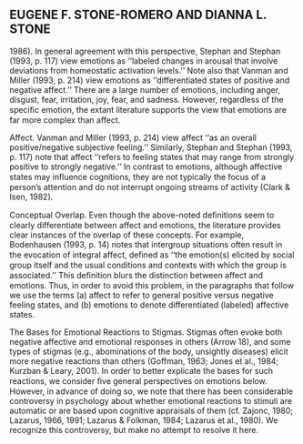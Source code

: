 ## EUGENE F. STONE-ROMERO AND DIANNA L. STONE

1986). In general agreement with this perspective, Stephan and Stephan (1993, p. 117) view emotions as ‘‘labeled changes in arousal that involve deviations from homeostatic activation levels.’’ Note also that Vanman and Miller (1993, p. 214) view emotions as ‘‘differentiated states of positive and negative affect.’’ There are a large number of emotions, including anger, disgust, fear, irritation, joy, fear, and sadness. However, regardless of the speciﬁc emotion, the extant literature supports the view that emotions are far more complex than affect.

Affect. Vanman and Miller (1993, p. 214) view affect ‘‘as an overall positive/negative subjective feeling.’’ Similarly, Stephan and Stephan (1993, p. 117) note that affect ‘‘refers to feeling states that may range from strongly positive to strongly negative.’’ In contrast to emotions, although affective states may inﬂuence cognitions, they are not typically the focus of a person’s attention and do not interrupt ongoing streams of activity (Clark & Isen, 1982).

Conceptual Overlap. Even though the above-noted deﬁnitions seem to clearly differentiate between affect and emotions, the literature provides clear instances of the overlap of these concepts. For example, Bodenhausen (1993, p. 14) notes that intergroup situations often result in the evocation of integral affect, deﬁned as ‘‘the emotion(s) elicited by social group itself and the usual conditions and contexts with which the group is associated.’’ This deﬁnition blurs the distinction between affect and emotions. Thus, in order to avoid this problem, in the paragraphs that follow we use the terms (a) affect to refer to general positive versus negative feeling states, and (b) emotions to denote differentiated (labeled) affective states.

The Bases for Emotional Reactions to Stigmas. Stigmas often evoke both negative affective and emotional responses in others (Arrow 18), and some types of stigmas (e.g., abominations of the body, unsightly diseases) elicit more negative reactions than others (Goffman, 1963; Jones et al., 1984; Kurzban & Leary, 2001). In order to better explicate the bases for such reactions, we consider ﬁve general perspectives on emotions below. However, in advance of doing so, we note that there has been considerable controversy in psychology about whether emotional reactions to stimuli are automatic or are based upon cognitive appraisals of them (cf. Zajonc, 1980; Lazarus, 1966, 1991; Lazarus & Folkman, 1984; Lazarus et al., 1980). We recognize this controversy, but make no attempt to resolve it here.